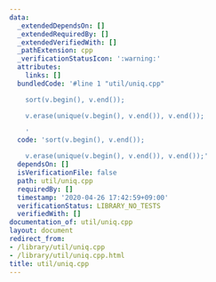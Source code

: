 ```yaml
---
data:
  _extendedDependsOn: []
  _extendedRequiredBy: []
  _extendedVerifiedWith: []
  _pathExtension: cpp
  _verificationStatusIcon: ':warning:'
  attributes:
    links: []
  bundledCode: '#line 1 "util/uniq.cpp"

    sort(v.begin(), v.end());

    v.erase(unique(v.begin(), v.end()), v.end());

    '
  code: 'sort(v.begin(), v.end());

    v.erase(unique(v.begin(), v.end()), v.end());'
  dependsOn: []
  isVerificationFile: false
  path: util/uniq.cpp
  requiredBy: []
  timestamp: '2020-04-26 17:42:59+09:00'
  verificationStatus: LIBRARY_NO_TESTS
  verifiedWith: []
documentation_of: util/uniq.cpp
layout: document
redirect_from:
- /library/util/uniq.cpp
- /library/util/uniq.cpp.html
title: util/uniq.cpp
---
```

